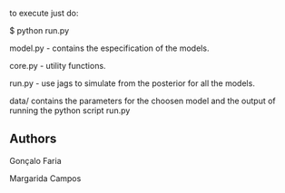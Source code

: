 to execute just do:

$ python run.py


model.py - contains the especification of the models. 

core.py - utility functions.

run.py - use jags to simulate from the posterior for all the models.

data/ contains the parameters for the choosen model and the output of running the python script run.py 


## Authors

Gonçalo Faria


Margarida Campos
